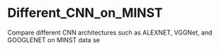 # Different_CNN_on_MINST
Compare different CNN architectures such as ALEXNET, VGGNet, and GOOGLENET on MINST data se
